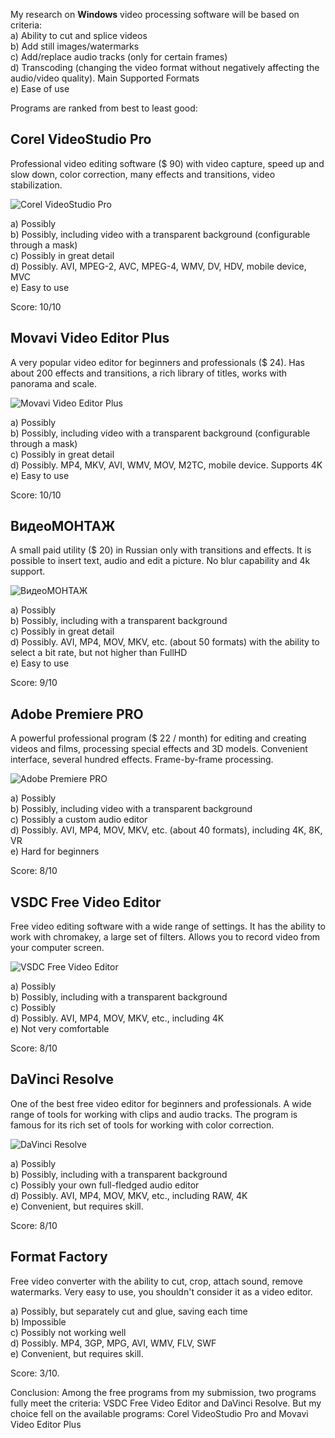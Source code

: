 My research on **Windows** video processing software will be based on criteria:  
   a) Ability to cut and splice videos  
   b) Add still images/watermarks  
   c) Add/replace audio tracks (only for certain frames)  
   d) Transcoding (changing the video format without negatively affecting the audio/video quality). Main Supported Formats  
   e) Ease of use  

Programs are ranked from best to least good:

## Corel VideoStudio Pro
Professional video editing software ($ 90) with video capture, speed up and slow down, color correction, many effects and transitions, video stabilization.

![Corel VideoStudio Pro](https://github.com/igrexac/community-repo/blob/master/img/CorelVS.gif?raw=true)  

   a) Possibly  
   b) Possibly, including video with a transparent background (configurable through a mask)   
   c) Possibly in great detail  
   d) Possibly. AVI, MPEG-2, AVC, MPEG-4, WMV, DV, HDV, mobile device, MVC  
   e) Easy to use  

Score: 10/10

## Movavi Video Editor Plus
A very popular video editor for beginners and professionals ($ 24). Has about 200 effects and transitions, a rich library of titles, works with panorama and scale.  

![Movavi Video Editor Plus](https://github.com/igrexac/community-repo/blob/master/img/Movavi_Video_Editor_Plus.gif?raw=true)  

   a) Possibly  
   b) Possibly, including video with a transparent background (configurable through a mask)  
   c) Possibly in great detail  
   d) Possibly. MP4, MKV, AVI, WMV, MOV, M2TC, mobile device. Supports 4K  
   e) Easy to use  

   Score: 10/10

## ВидеоМОНТАЖ
A small paid utility ($ 20) in Russian only with transitions and effects. It is possible to insert text, audio and edit a picture. No blur capability and 4k support.  

![ВидеоМОНТАЖ](https://github.com/igrexac/community-repo/blob/master/img/Videomontag.gif?raw=true)  

   a) Possibly  
   b) Possibly, including with a transparent background  
   c) Possibly in great detail  
   d) Possibly. AVI, MP4, MOV, MKV, etc. (about 50 formats) with the ability to select a bit   rate, but not higher than FullHD  
   e) Easy to use  

   Score: 9/10

## Adobe Premiere PRO
A powerful professional program ($ 22 / month) for editing and creating videos and films, processing special effects and 3D models. Convenient interface, several hundred effects. Frame-by-frame processing.  

![Adobe Premiere PRO](https://github.com/igrexac/community-repo/blob/master/img/Adobe_Premiere.gif?raw=true)  

   a) Possibly  
   b) Possibly, including video with a transparent background  
   c) Possibly a custom audio editor  
   d) Possibly. AVI, MP4, MOV, MKV, etc. (about 40 formats), including 4K, 8K, VR  
   e) Hard for beginners  

   Score: 8/10  

## VSDC Free Video Editor
Free video editing software with a wide range of settings. It has the ability to work with chromakey, a large set of filters. Allows you to record video from your computer screen.  

![VSDC Free Video Editor](https://github.com/igrexac/community-repo/blob/master/img/VSDC_Free_Video_Editor.gif?raw=true)  

   a) Possibly  
   b) Possibly, including with a transparent background  
   c) Possibly  
   d) Possibly. AVI, MP4, MOV, MKV, etc., including 4K  
   e) Not very comfortable  

   Score: 8/10
   
## DaVinci Resolve
One of the best free video editor for beginners and professionals. A wide range of tools for working with clips and audio tracks. The program is famous for its rich set of tools for working with color correction.  

![DaVinci Resolve](https://github.com/igrexac/community-repo/blob/master/img/DaVinci.gif?raw=true)  

   a) Possibly  
   b) Possibly, including with a transparent background  
   c) Possibly your own full-fledged audio editor  
   d) Possibly. AVI, MP4, MOV, MKV, etc., including RAW, 4K  
   e) Convenient, but requires skill.  

   Score: 8/10

## Format Factory
Free video converter with the ability to cut, crop, attach sound, remove watermarks. Very easy to use, you shouldn't consider it as a video editor.

   a) Possibly, but separately cut and glue, saving each time  
   b) Impossible  
   c) Possibly not working well  
   d) Possibly. MP4, 3GP, MPG, AVI, WMV, FLV, SWF  
   e) Convenient, but requires skill.  

   Score: 3/10.  
   
   Conclusion: Among the free programs from my submission, two programs fully meet the criteria: VSDC Free Video Editor and DaVinci Resolve. But my choice fell on the available programs: Corel VideoStudio Pro and Movavi Video Editor Plus
